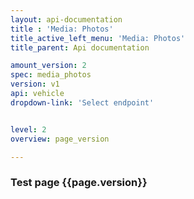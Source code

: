 ```yaml
---
layout: api-documentation
title : 'Media: Photos'
title_active_left_menu: 'Media: Photos'
title_parent: Api documentation

amount_version: 2
spec: media_photos
version: v1
api: vehicle
dropdown-link: 'Select endpoint'


level: 2
overview: page_version

---
```



### Test page {{page.version}}



